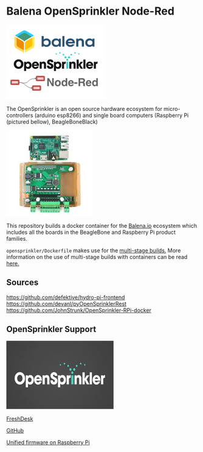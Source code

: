 # Balena OpenSprinkler Node-Red

![logo](assets/balena-opensprinkler-node-red.png)

The OpenSprinkler is an open source hardware ecosystem for micro-controllers (arduino esp8266) and single board computers (Raspberry Pi (pictured bellow), BeagleBoneBlack)

![OSPI](assets/opensprinklerpi.jpeg)

This repository builds a docker container for the [Balena.io](balena.io) ecosystem which includes all the boards in the BeagleBone and Raspberry Pi product families.

`opensprinkler/Dockerfile` makes use for the [multi-stage builds.](https://docs.docker.com/develop/develop-images/multistage-build/) More information on the use of multi-stage builds with containers can be read [here.](https://www.balena.io/blog/multi-stage-docker-builds-for-tiny-iot-images/)

## Sources

https://github.com/defektive/hydro-pi-frontend
https://github.com/devanl/pyOpenSprinklerRest
https://github.com/JohnStrunk/OpenSprinkler-RPi-docker

## OpenSprinkler Support

![OpenSprinkler](assets/opensprinkler-dark.jpeg)

[FreshDesk](https://openthings.freshdesk.com/support/solutions/articles/5000713771-user-manual-assemble-the-laser-cut-enclosure-for-ospi)

[GitHub](https://github.com/OpenSprinkler)

[Unified firmware on Raspberry Pi](https://openthings.freshdesk.com/support/solutions/articles/5000631599-installing-and-updating-the-unified-firmware)